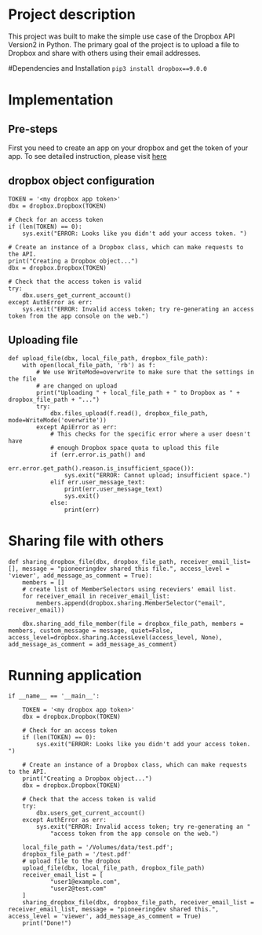 # Project description

This project was built to make the simple use case of the Dropbox API Version2 in Python. The primary goal of the project is to upload a file to Dropbox and share with others using their email addresses.

#Dependencies and Installation
`pip3 install dropbox==9.0.0`

# Implementation

## Pre-steps

First you need to create an app on your dropbox and get the token of your app.
To see detailed instruction, please visit [ here](https://blogs.dropbox.com/developers/2014/05/generate-an-access-token-for-your-own-account/)

## dropbox object configuration

    TOKEN = '<my dropbox app token>'
    dbx = dropbox.Dropbox(TOKEN)

    # Check for an access token
    if (len(TOKEN) == 0):
        sys.exit("ERROR: Looks like you didn't add your access token. ")

    # Create an instance of a Dropbox class, which can make requests to the API.
    print("Creating a Dropbox object...")
    dbx = dropbox.Dropbox(TOKEN)

    # Check that the access token is valid
    try:
        dbx.users_get_current_account()
    except AuthError as err:
        sys.exit("ERROR: Invalid access token; try re-generating an access token from the app console on the web.")

## Uploading file

    def upload_file(dbx, local_file_path, dropbox_file_path):
        with open(local_file_path, 'rb') as f:
            # We use WriteMode=overwrite to make sure that the settings in the file
            # are changed on upload
            print("Uploading " + local_file_path + " to Dropbox as " + dropbox_file_path + "...")
            try:
                dbx.files_upload(f.read(), dropbox_file_path, mode=WriteMode('overwrite'))
            except ApiError as err:
                # This checks for the specific error where a user doesn't have
                # enough Dropbox space quota to upload this file
                if (err.error.is_path() and
                        err.error.get_path().reason.is_insufficient_space()):
                    sys.exit("ERROR: Cannot upload; insufficient space.")
                elif err.user_message_text:
                    print(err.user_message_text)
                    sys.exit()
                else:
                    print(err)

# Sharing file with others

    def sharing_dropbox_file(dbx, dropbox_file_path, receiver_email_list=[], message = "pioneeringdev shared this file.", access_level = 'viewer', add_message_as_comment = True):
        members = []
        # create list of MemberSelectors using receviers' email list.
        for receiver_email in receiver_email_list:
            members.append(dropbox.sharing.MemberSelector("email", receiver_email))

        dbx.sharing_add_file_member(file = dropbox_file_path, members = members, custom_message = message, quiet=False, access_level=dropbox.sharing.AccessLevel(access_level, None), add_message_as_comment = add_message_as_comment)

# Running application

    if __name__ == '__main__':

        TOKEN = '<my dropbox app token>'
        dbx = dropbox.Dropbox(TOKEN)

        # Check for an access token
        if (len(TOKEN) == 0):
            sys.exit("ERROR: Looks like you didn't add your access token. ")

        # Create an instance of a Dropbox class, which can make requests to the API.
        print("Creating a Dropbox object...")
        dbx = dropbox.Dropbox(TOKEN)

        # Check that the access token is valid
        try:
            dbx.users_get_current_account()
        except AuthError as err:
            sys.exit("ERROR: Invalid access token; try re-generating an "
                "access token from the app console on the web.")

        local_file_path = '/Volumes/data/test.pdf';
        dropbox_file_path = '/test.pdf'
        # upload file to the dropbox
        upload_file(dbx, local_file_path, dropbox_file_path)
        receiver_email_list = [
                "user1@example.com",
                "user2@test.com"
        ]
        sharing_dropbox_file(dbx, dropbox_file_path, receiver_email_list = receiver_email_list, message = "pioneeringdev shared this.", access_level = 'viewer', add_message_as_comment = True)
        print("Done!")
